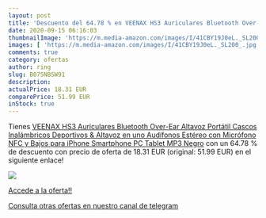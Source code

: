 ```yaml
---
layout: post
title: 'Descuento del 64.78 % en VEENAX HS3 Auriculares Bluetooth Over-Ea'
date: 2020-09-15 06:16:03
thumbnailImage: 'https://m.media-amazon.com/images/I/41CBY19J0eL._SL200_.jpg'
images: [ 'https://m.media-amazon.com/images/I/41CBY19J0eL._SL200_.jpg' ]
comments: true
category: ofertas
author: ring
slug: B075NBSW91
description:
actualPrice: 18.31 EUR
comparePrice: 51.99 EUR
inStock: true
---
```


Tienes [VEENAX HS3 Auriculares Bluetooth Over-Ear  Altavoz Portátil  Cascos Inalámbricos Deportivos & Altavoz en uno  Audífonos Estéreo con Micrófono NFC y Bajos para iPhone Smartphone PC Tablet MP3  Negro](https://www.amazon.com/dp/B075NBSW91/?tag=redken08-20) con un 64.78 % de descuento con precio de oferta de 18.31 EUR (original: 51.99 EUR) en el siguiente enlace!

[![](https://m.media-amazon.com/images/I/41CBY19J0eL._SL200_.jpg)](https://www.amazon.com/dp/B075NBSW91/?tag=redken08-20)

[Accede a la oferta!!](https://www.amazon.com/dp/B075NBSW91/?tag=redken08-20)

[Consulta otras ofertas en nuestro canal de telegram](https://t.me/s/ofertas25)
